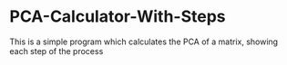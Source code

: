 # PCA-Calculator-With-Steps
This is a simple program which calculates the PCA of a matrix, showing each step of the process
